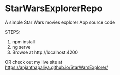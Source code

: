 # StarWarsExplorerRepo
A simple Star Wars movies explorer App source code

STEPS:
1. npm install 
2. ng serve
3. Browse at http://localhost:4200


OR check out my live site at https://anjanthapaliya.github.io/StarWarsExplorer/
